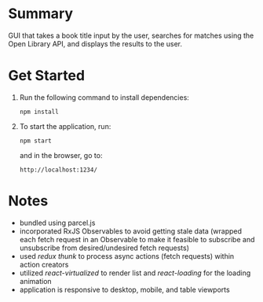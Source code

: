 # Summary
GUI that takes a book title input by the user, searches for matches using the Open Library API, and displays the results to the user.

# Get Started
1. Run the following command to install dependencies:

	`npm install`

2. To start the application, run:

	`npm start`

	and in the browser, go to:

	`http://localhost:1234/`

# Notes
- bundled using parcel.js
- incorporated RxJS Observables to avoid getting stale data (wrapped each fetch request in an Observable to make it feasible to subscribe and unsubscribe from desired/undesired fetch requests)
- used *redux thunk* to process async actions (fetch requests) within action creators
- utilized *react-virtualized* to render list and *react-loading* for the loading animation
- application is responsive to desktop, mobile, and table viewports
